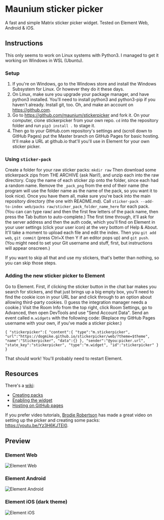 # Maunium sticker picker
A fast and simple Matrix sticker picker widget. Tested on Element Web, Android & iOS.

## Instructions
This only seems to work on Linux systems with Python3. I managed to get it working on Windows in WSL (Ubuntu). 

### Setup ###
1. If you're on Windows, go to the Windows store and install the Windows Subsystem for Linux. Or however they do it these days.
2. On Linux, make sure you upgrade your package manager, and have python3 installed. You'll need to install python3 and python3-pip if you haven't already. Install git, too. Oh, and make an account on https://github.com.
3. Go to https://github.com/maunium/stickerpicker and fork it. On your computer, clone stickerpicker from your own repo. `cd` into the repository folder and run `pip3 install .` to stage it.
4. Then go to your GitHub.com repository's settings and (scroll down to GitHub Pages) put the Master branch on GitHub Pages for basic hosting. It'll make a URL at github.io that'll you'll use in Element for your own sticker picker.

### Using `sticker-pack`
Create a folder for your raw sticker packs: `mkdir raw` Then download some stickerpack zips from THE ARCHIVE (ask Nari!), and unzip each into the raw directory. Copy the name of each sticker zip onto the folder, since each had a random name. Remove the `_pack_png` from the end of their name (the program will use the folder name as the name of the pack, so you want it to look nice). Once you have them all, make sure you're back into the main repository directory (the one with README.md). Call `sticker-pack --add-to-index web/packs raw/sticker_pack_folder_name_here` for each pack. (You can can type raw/ and then the first few letters of the pack name, then press the Tab button to auto-complete.) The first time through, it'll ask for the server address and then the auth code, which you'll find on Element in your user settings (click your user icon) at the very bottom of Help & About. It'll take a moment to upload each file and edit the index. Then you `git add web`, `git commit` (press Ctrl+X then Y if an editor pops up) and `git push`. (You might need to set your Git username and stuff, first, but instructions will appear onscreen.) 

If you want to skip all that and use my stickers, that's better than nothing, so you can skip those steps.

### Adding the new sticker picker to Element
Go to Element.
First, if clicking the sticker button in the chat bar makes you search for stickers, and that just brings up a big empty box, you'll need to find the cookie icon in your URL bar and click through to an option about allowing third-party cookies. (I guess the integration manager needs a cookie.) 
Visit the Room Info from the top right, click Room Settings, go to Advanced, then open DevTools and use "Send Account Data". Send an event called `m.widgets` with the following code: (Replace my GitHub Pages username with your own, if you've made a sticker picker.)

`{
  "stickerpicker":{
    "content":{
      "type":"m.stickerpicker",
      "url":"https://dogmike.github.io/stickerpicker/web/?theme=$theme",
      "name":"Stickerpicker",
      "data":{}
    },
    "sender":"@you:picker.url",
    "state_key":"stickerpicker",
    "type":"m.widget",
    "id":"stickerpicker"
  }
}`

That should work! You'll probably need to restart Element.

## Resources
There's a [wiki](https://github.com/maunium/stickerpicker/wiki):

* [Creating packs](https://github.com/maunium/stickerpicker/wiki/Creating-packs)
* [Enabling the widget](https://github.com/maunium/stickerpicker/wiki/Enabling-the-widget)
* [Hosting on GitHub pages](https://github.com/maunium/stickerpicker/wiki/Hosting-on-GitHub-pages)

If you prefer video tutorials, [Brodie Robertson](https://www.youtube.com/c/BrodieRobertson) has made a great video on setting up the picker and creating some packs: https://youtu.be/Yz3H6KJTEI0.

## Preview
### Element Web
![Element Web](preview-element-web.png)

### Element Android
![Element Android](preview-element-android.png)

### Element iOS (dark theme)
![Element iOS](preview-element-ios.png)
